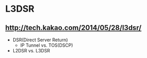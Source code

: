 # L3DSR

## http://tech.kakao.com/2014/05/28/l3dsr/

- DSR(Direct Server Return)
  - IP Tunnel vs. TOS(DSCP)
- L2DSR vs. L3DSR
